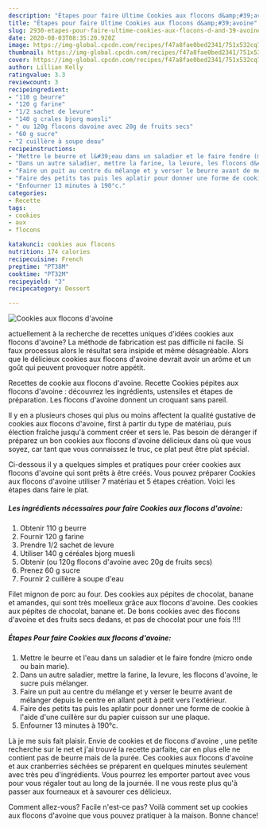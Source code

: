 ```yaml
---
description: "Étapes pour faire Ultime Cookies aux flocons d&amp;#39;avoine"
title: "Étapes pour faire Ultime Cookies aux flocons d&amp;#39;avoine"
slug: 2930-etapes-pour-faire-ultime-cookies-aux-flocons-d-and-39-avoine
date: 2020-08-03T08:35:20.920Z
image: https://img-global.cpcdn.com/recipes/f47a8fae0bed2341/751x532cq70/cookies-aux-flocons-davoine-photo-principale-de-la-recette.jpg
thumbnail: https://img-global.cpcdn.com/recipes/f47a8fae0bed2341/751x532cq70/cookies-aux-flocons-davoine-photo-principale-de-la-recette.jpg
cover: https://img-global.cpcdn.com/recipes/f47a8fae0bed2341/751x532cq70/cookies-aux-flocons-davoine-photo-principale-de-la-recette.jpg
author: Lillian Kelly
ratingvalue: 3.3
reviewcount: 3
recipeingredient:
- "110 g beurre"
- "120 g farine"
- "1/2 sachet de levure"
- "140 g crales bjorg muesli"
- " ou 120g flocons davoine avec 20g de fruits secs"
- "60 g sucre"
- "2 cuillère à soupe deau"
recipeinstructions:
- "Mettre le beurre et l&#39;eau dans un saladier et le faire fondre (micro onde ou bain marie)."
- "Dans un autre saladier, mettre la farine, la levure, les flocons d&#39;avoine, le sucre puis mélanger."
- "Faire un puit au centre du mélange et y verser le beurre avant de mélanger depuis le centre en allant petit à petit vers l&#39;extérieur."
- "Faire des petits tas puis les aplatir pour donner une forme de cookie à l&#39;aide d&#39;une cuillère sur du papier cuisson sur une plaque."
- "Enfourner 13 minutes à 190°c."
categories:
- Recette
tags:
- cookies
- aux
- flocons

katakunci: cookies aux flocons 
nutrition: 174 calories
recipecuisine: French
preptime: "PT38M"
cooktime: "PT32M"
recipeyield: "3"
recipecategory: Dessert

---
```



![Cookies aux flocons d&#39;avoine](https://img-global.cpcdn.com/recipes/f47a8fae0bed2341/751x532cq70/cookies-aux-flocons-davoine-photo-principale-de-la-recette.jpg)

actuellement à la recherche de recettes uniques d'idées cookies aux flocons d&#39;avoine? La méthode de fabrication est pas difficile ni facile. Si faux processus alors le résultat sera insipide et même désagréable. Alors que le délicieux cookies aux flocons d&#39;avoine devrait avoir un arôme et un goût qui peuvent provoquer notre appétit.

Recettes de cookie aux flocons d&#39;avoine. Recette Cookies pépites aux flocons d&#39;avoine : découvrez les ingrédients, ustensiles et étapes de préparation. Les flocons d&#39;avoine donnent un croquant sans pareil.

Il y en a plusieurs choses qui plus ou moins affectent la qualité gustative de cookies aux flocons d&#39;avoine, first à partir du type de matériau, puis élection fraîche jusqu'à comment créer et sers le. Pas besoin de déranger if préparez un bon cookies aux flocons d&#39;avoine délicieux dans où que vous soyez, car tant que vous connaissez le truc, ce plat peut être plat spécial.


Ci-dessous il y a quelques simples et pratiques pour créer cookies aux flocons d&#39;avoine qui sont prêts à être créés. Vous pouvez préparer Cookies aux flocons d&#39;avoine utiliser 7 matériau et 5 étapes création. Voici les étapes dans faire le plat.

<!--inarticleads1-->

##### Les ingrédients nécessaires pour faire Cookies aux flocons d&#39;avoine:

1. Obtenir 110 g beurre
1. Fournir 120 g farine
1. Prendre 1/2 sachet de levure
1. Utiliser 140 g céréales bjorg muesli
1. Obtenir  (ou 120g flocons d&#39;avoine avec 20g de fruits secs)
1. Prenez 60 g sucre
1. Fournir 2 cuillère à soupe d&#39;eau


Filet mignon de porc au four. Des cookies aux pépites de chocolat, banane et amandes, qui sont très moelleux grâce aux flocons d&#39;avoine. Des cookies aux pépites de chocolat, banane et. De bons cookies avec des flocons d&#39;avoine et des fruits secs dedans, et pas de chocolat pour une fois !!!! 

<!--inarticleads2-->

##### Étapes Pour faire Cookies aux flocons d&#39;avoine:

1. Mettre le beurre et l&#39;eau dans un saladier et le faire fondre (micro onde ou bain marie).
1. Dans un autre saladier, mettre la farine, la levure, les flocons d&#39;avoine, le sucre puis mélanger.
1. Faire un puit au centre du mélange et y verser le beurre avant de mélanger depuis le centre en allant petit à petit vers l&#39;extérieur.
1. Faire des petits tas puis les aplatir pour donner une forme de cookie à l&#39;aide d&#39;une cuillère sur du papier cuisson sur une plaque.
1. Enfourner 13 minutes à 190°c.


Là je me suis fait plaisir. Envie de cookies et de flocons d&#39;avoine , une petite recherche sur le net et j&#39;ai trouvé la recette parfaite, car en plus elle ne contient pas de beurre mais de la purée. Ces cookies aux flocons d&#39;avoine et aux cranberries séchées se préparent en quelques minutes seulement avec très peu d&#39;ingrédients. Vous pourrez les emporter partout avec vous pour vous régaler tout au long de la journée. Il ne vous reste plus qu&#39;à passer aux fourneaux et à savourer ces délicieux. 


Comment allez-vous? Facile n'est-ce pas? Voilà comment set up cookies aux flocons d&#39;avoine que vous pouvez pratiquer à la maison. Bonne chance!
